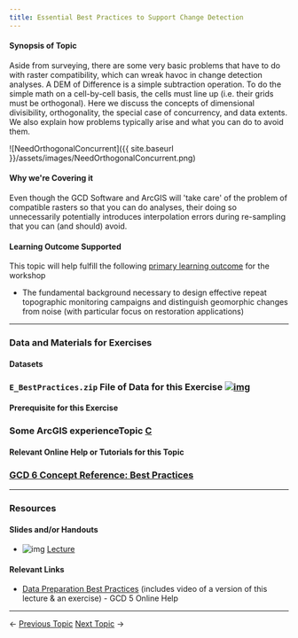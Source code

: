 ```yaml
---
title: Essential Best Practices to Support Change Detection
---
```


#### Synopsis of Topic

Aside from surveying, there are some very basic problems that have to do with raster compatibility, which can wreak havoc in change detection analyses.  A DEM of Difference is a simple subtraction operation. To do the simple math on a cell-by-cell basis, the cells must line up (i.e. their grids must be orthogonal). Here we discuss the concepts of dimensional divisibility, orthogonality, the special case of concurrency, and data extents. We also explain how problems typically arise and what you can do to avoid them.

![NeedOrthogonalConcurrent]({{ site.baseurl }}/assets/images/NeedOrthogonalConcurrent.png)

#### Why we're Covering it

Even though the GCD Software and ArcGIS will 'take care' of the problem of compatible rasters so that you can do analyses, their doing so unnecessarily potentially introduces interpolation errors during re-sampling that you can (and should) avoid.

#### Learning Outcome Supported

This topic will help fulfill the following [primary learning outcome](http://gcdworkshop.joewheaton.org/syllabus/primary-learning-outcomes) for the workshop

- The fundamental background necessary to design effective repeat topographic monitoring campaigns and distinguish geomorphic changes from noise (with particular focus on restoration applications)

------

### Data and Materials for Exercises

#### Datasets

### `E_BestPractices.zip` File of Data for this Exercise [![img](http://gcdworkshop.joewheaton.org/_/rsrc/1422836703269/workshop-topics/versions/1-day-workshop/e-essential-best-practices-to-support-change-detection/winzip_icon_16.gif)](http://gcdworkshop.joewheaton.org/workshop-topics/versions/1-day-workshop/e-essential-best-practices-to-support-change-detection/winzip_icon_16.gif?attredirects=0)

#### Prerequisite for this Exercise

### Some ArcGIS experienceTopic [C](http://gcdworkshop.joewheaton.org/workshop-topics/versions/2-day-workshop/anzgg-workshop-topics/1-surveying-principles-change-detection/c-review-of-building-surfaces-from-raw-topographic-data)

#### Relevant Online Help or Tutorials for this Topic

### [GCD 6 Concept Reference: Best Practices](http://gcd6help.joewheaton.org/gcd-concepts/data-preparation---best-practices)

------

### Resources

#### Slides and/or Handouts

- ![img](http://gcdworkshop.joewheaton.org/_/rsrc/1429928387073/workshop-topics/versions/3-day-workshop/1-Principles/f-essential-best-practices-to-support-change-detection/pdfIcon.png)  [Lecture](http://etal.usu.edu/GCD/Workshop/2015_RRNW/Lectures/E_BestPractices.pdf)  

#### 

#### Relevant Links

- [Data Preparation Best Practices](http://gcd6help.joewheaton.org/gcd-concepts/data-preparation---best-practices) (includes video of a version of this lecture & an exercise) - GCD 5 Online Help

------

← [Previous Topic](http://gcdworkshop.joewheaton.org/workshop-topics/versions/1-day-workshop/c-review-of-building-surfaces-from-raw-topographic-data)            [Next Topic](http://gcdworkshop.joewheaton.org/workshop-topics/versions/1-day-workshop/f-traditional-approaches-to-change-detection) →